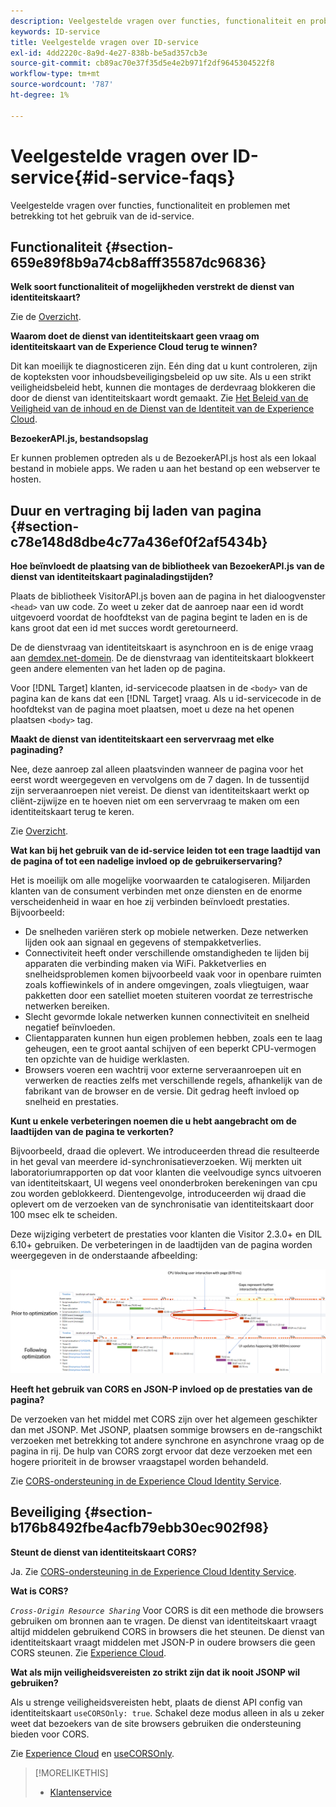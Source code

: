 ```yaml
---
description: Veelgestelde vragen over functies, functionaliteit en problemen met betrekking tot het gebruik van de id-service.
keywords: ID-service
title: Veelgestelde vragen over ID-service
exl-id: 4dd2220c-8a9d-4e27-838b-be5ad357cb3e
source-git-commit: cb89ac70e37f35d5e4e2b971f2df9645304522f8
workflow-type: tm+mt
source-wordcount: '787'
ht-degree: 1%

---
```


# Veelgestelde vragen over ID-service{#id-service-faqs}

Veelgestelde vragen over functies, functionaliteit en problemen met betrekking tot het gebruik van de id-service.

## Functionaliteit {#section-659e89f8b9a74cb8afff35587dc96836}

**Welk soort functionaliteit of mogelijkheden verstrekt de dienst van identiteitskaart?**

Zie de [Overzicht](../introduction/overview.md).

**Waarom doet de dienst van identiteitskaart geen vraag om identiteitskaart van de Experience Cloud terug te winnen?**

Dit kan moeilijk te diagnosticeren zijn. Eén ding dat u kunt controleren, zijn de kopteksten voor inhoudsbeveiligingsbeleid op uw site. Als u een strikt veiligheidsbeleid hebt, kunnen die montages de derdevraag blokkeren die door de dienst van identiteitskaart wordt gemaakt. Zie [Het Beleid van de Veiligheid van de inhoud en de Dienst van de Identiteit van de Experience Cloud](../reference/csp.md#concept-968c423a7392479db0a0d821ae9783e3).

**BezoekerAPI.js, bestandsopslag**

Er kunnen problemen optreden als u de BezoekerAPI.js host als een lokaal bestand in mobiele apps. We raden u aan het bestand op een webserver te hosten.

## Duur en vertraging bij laden van pagina {#section-c78e148d8dbe4c77a436ef0f2af5434b}

**Hoe beïnvloedt de plaatsing van de bibliotheek van BezoekerAPI.js van de dienst van identiteitskaart paginaladingstijden?**

Plaats de bibliotheek VisitorAPI.js boven aan de pagina in het dialoogvenster `<head>` van uw code. Zo weet u zeker dat de aanroep naar een id wordt uitgevoerd voordat de hoofdtekst van de pagina begint te laden en is de kans groot dat een id met succes wordt geretourneerd.

De de dienstvraag van identiteitskaart is asynchroon en is de enige vraag aan [demdex.net-domein](https://experienceleague.adobe.com/docs/audience-manager/user-guide/reference/demdex-calls.html). De de dienstvraag van identiteitskaart blokkeert geen andere elementen van het laden op de pagina.

Voor [!DNL Target] klanten, id-servicecode plaatsen in de `<body>` van de pagina kan de kans dat een [!DNL Target] vraag. Als u id-servicecode in de hoofdtekst van de pagina moet plaatsen, moet u deze na het openen plaatsen `<body>` tag.

**Maakt de dienst van identiteitskaart een servervraag met elke paginading?**

Nee, deze aanroep zal alleen plaatsvinden wanneer de pagina voor het eerst wordt weergegeven en vervolgens om de 7 dagen. In de tussentijd zijn serveraanroepen niet vereist. De dienst van identiteitskaart werkt op cliënt-zijwijze en te hoeven niet om een servervraag te maken om een identiteitskaart terug te keren.

Zie [Overzicht](../introduction/overview.md).

**Wat kan bij het gebruik van de id-service leiden tot een trage laadtijd van de pagina of tot een nadelige invloed op de gebruikerservaring?**

Het is moeilijk om alle mogelijke voorwaarden te catalogiseren. Miljarden klanten van de consument verbinden met onze diensten en de enorme verscheidenheid in waar en hoe zij verbinden beïnvloedt prestaties. Bijvoorbeeld:

* De snelheden variëren sterk op mobiele netwerken. Deze netwerken lijden ook aan signaal en gegevens of stempakketverlies.
* Connectiviteit heeft onder verschillende omstandigheden te lijden bij apparaten die verbinding maken via WiFi. Pakketverlies en snelheidsproblemen komen bijvoorbeeld vaak voor in openbare ruimten zoals koffiewinkels of in andere omgevingen, zoals vliegtuigen, waar pakketten door een satelliet moeten stuiteren voordat ze terrestrische netwerken bereiken.
* Slecht gevormde lokale netwerken kunnen connectiviteit en snelheid negatief beïnvloeden.
* Clientapparaten kunnen hun eigen problemen hebben, zoals een te laag geheugen, een te groot aantal schijven of een beperkt CPU-vermogen ten opzichte van de huidige werklasten.
* Browsers voeren een wachtrij voor externe serveraanroepen uit en verwerken de reacties zelfs met verschillende regels, afhankelijk van de fabrikant van de browser en de versie. Dit gedrag heeft invloed op snelheid en prestaties.

**Kunt u enkele verbeteringen noemen die u hebt aangebracht om de laadtijden van de pagina te verkorten?**

Bijvoorbeeld, draad die oplevert. We introduceerden thread die resulteerde in het geval van meerdere id-synchronisatieverzoeken. Wij merkten uit laboratoriumrapporten op dat voor klanten die veelvoudige syncs uitvoeren van identiteitskaart, UI wegens veel ononderbroken berekeningen van cpu zou worden geblokkeerd. Dientengevolge, introduceerden wij draad die oplevert om de verzoeken van de synchronisatie van identiteitskaart door 100 msec elk te scheiden.

Deze wijziging verbetert de prestaties voor klanten die Visitor 2.3.0+ en DIL 6.10+ gebruiken. De verbeteringen in de laadtijden van de pagina worden weergegeven in de onderstaande afbeelding:

![](assets/id_sync_improvements_copy.png)

**Heeft het gebruik van CORS en JSON-P invloed op de prestaties van de pagina?**

De verzoeken van het middel met CORS zijn over het algemeen geschikter dan met JSONP. Met JSONP, plaatsen sommige browsers en de-rangschikt verzoeken met betrekking tot andere synchrone en asynchrone vraag op de pagina in rij. De hulp van CORS zorgt ervoor dat deze verzoeken met een hogere prioriteit in de browser vraagstapel worden behandeld.

Zie [CORS-ondersteuning in de Experience Cloud Identity Service](../reference/cors.md#concept-6c280446990d46d88ba9da15d2dcc758).

## Beveiliging {#section-b176b8492fbe4acfb79ebb30ec902f98}

**Steunt de dienst van identiteitskaart CORS?**

Ja. Zie [CORS-ondersteuning in de Experience Cloud Identity Service](../reference/cors.md#concept-6c280446990d46d88ba9da15d2dcc758).

**Wat is CORS?**

*`Cross-Origin Resource Sharing`* Voor CORS is dit een methode die browsers gebruiken om bronnen aan te vragen. De dienst van identiteitskaart vraagt altijd middelen gebruikend CORS in browsers die het steunen. De dienst van identiteitskaart vraagt middelen met JSON-P in oudere browsers die geen CORS steunen. Zie [Experience Cloud](../reference/cors.md#concept-6c280446990d46d88ba9da15d2dcc758).

**Wat als mijn veiligheidsvereisten zo strikt zijn dat ik nooit JSONP wil gebruiken?**

Als u strenge veiligheidsvereisten hebt, plaats de dienst API config van identiteitskaart `useCORSOnly: true`. Schakel deze modus alleen in als u zeker weet dat bezoekers van de site browsers gebruiken die ondersteuning bieden voor CORS.

Zie [Experience Cloud](../reference/cors.md#concept-6c280446990d46d88ba9da15d2dcc758) en [useCORSOnly](../library/function-vars/use-cors-only.md#reference-8a9a143d838b48d6b23329b84b13e1fa).

>[!MORELIKETHIS]
>
>* [Klantenservice](https://helpx.adobe.com/marketing-cloud/contact-support.html)

